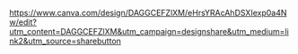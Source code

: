 https://www.canva.com/design/DAGGCEFZlXM/eHrsYRAcAhDSXIexp0a4Nw/edit?utm_content=DAGGCEFZlXM&utm_campaign=designshare&utm_medium=link2&utm_source=sharebutton
